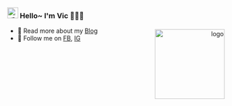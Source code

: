 <h3>
  <img src="https://media.giphy.com/media/hvRJCLFzcasrR4ia7z/giphy.gif" width="25" alt="手势">
  Hello~ I'm Vic 
  👨🏽‍💻
</h3>

<a href="https://github.com/tinygeeker">
  <div align="right" >
    <img src="https://github-readme-stats.vercel.app/api?username=yoshuu&show_icons=true" alt="logo" height="160" align="right" style="margin: 5px; margin-bottom: 20px;" />
  </div>
</a>

<!-- ======================================= -->

* 🥷 Read more about my [Blog](https://yoshuu.github.io/)
* 🤝 Follow me on [FB](https://www.facebook.com/profile.php?id=100010997769542), [IG](https://www.instagram.com/appcs342/) 

